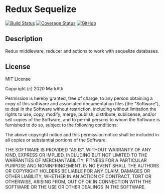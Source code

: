 # Redux Sequelize

[![Build Status](https://travis-ci.org/markatk/redux-sequelize.svg?branch=master)](https://travis-ci.org/markatk/redux-sequelize)
[![Coverage Status](https://coveralls.io/repos/github/markatk/redux-sequelize/badge.svg?branch=master)](https://coveralls.io/github/markatk/redux-sequelize?branch=master)
[![GitHub](https://img.shields.io/github/license/markatk/redux-sequelize)](https://github.com/markatk/redux-sequelize/blob/master/LICENSE)

## Description

Redux middleware, reducer and actions to work with sequelize databases.

## License

MIT License

Copyright (c) 2020 MarkAtk

Permission is hereby granted, free of charge, to any person obtaining a copy
of this software and associated documentation files (the "Software"), to deal
in the Software without restriction, including without limitation the rights
to use, copy, modify, merge, publish, distribute, sublicense, and/or sell
copies of the Software, and to permit persons to whom the Software is
furnished to do so, subject to the following conditions:

The above copyright notice and this permission notice shall be included in all
copies or substantial portions of the Software.

THE SOFTWARE IS PROVIDED "AS IS", WITHOUT WARRANTY OF ANY KIND, EXPRESS OR
IMPLIED, INCLUDING BUT NOT LIMITED TO THE WARRANTIES OF MERCHANTABILITY,
FITNESS FOR A PARTICULAR PURPOSE AND NONINFRINGEMENT. IN NO EVENT SHALL THE
AUTHORS OR COPYRIGHT HOLDERS BE LIABLE FOR ANY CLAIM, DAMAGES OR OTHER
LIABILITY, WHETHER IN AN ACTION OF CONTRACT, TORT OR OTHERWISE, ARISING FROM,
OUT OF OR IN CONNECTION WITH THE SOFTWARE OR THE USE OR OTHER DEALINGS IN THE
SOFTWARE.
